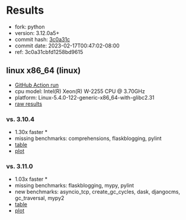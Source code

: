 # Results

- fork: python
- version: 3.12.0a5+
- commit hash: [3c0a31c](https://github.com/python/cpython/commit/3c0a31c)
- commit date: 2023-02-17T00:47:02-08:00
- ref: 3c0a31cbfd1258bd9615

## linux x86_64 (linux)

- [GitHub Action run](https://github.com/faster-cpython/benchmarking/actions/runs/4202754871)
- cpu model: Intel(R) Xeon(R) W-2255 CPU @ 3.70GHz
- platform: Linux-5.4.0-122-generic-x86_64-with-glibc2.31
- [raw results](bm-20230217-linux-x86_64-python-3c0a31cbfd1258bd9615-3.12.0a5%2B-3c0a31c.json)

### vs. 3.10.4

- 1.30x faster \*
- missing benchmarks: comprehensions, flaskblogging, pylint
- [table](bm-20230217-linux-x86_64-python-3c0a31cbfd1258bd9615-3.12.0a5%2B-3c0a31c-vs-3.10.4.md)
- [plot](bm-20230217-linux-x86_64-python-3c0a31cbfd1258bd9615-3.12.0a5%2B-3c0a31c-vs-3.10.4.png)

### vs. 3.11.0

- 1.03x faster \*
- missing benchmarks: flaskblogging, mypy, pylint
- new benchmarks: asyncio_tcp, create_gc_cycles, dask, djangocms, gc_traversal, mypy2
- [table](bm-20230217-linux-x86_64-python-3c0a31cbfd1258bd9615-3.12.0a5%2B-3c0a31c-vs-3.11.0.md)
- [plot](bm-20230217-linux-x86_64-python-3c0a31cbfd1258bd9615-3.12.0a5%2B-3c0a31c-vs-3.11.0.png)

